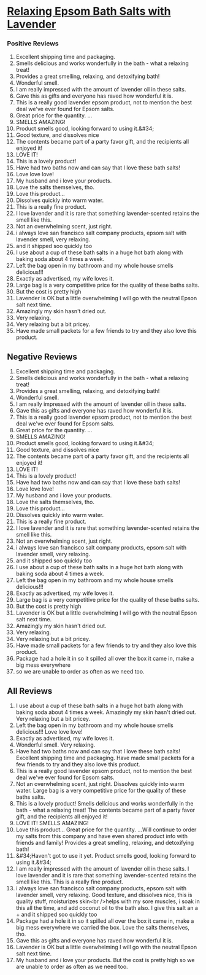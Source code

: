 # [Relaxing Epsom Bath Salts with Lavender](https://products.checkmycream.com/products/Relaxing-Epsom-Bath-Salts-with-Lavender.html)

### Positive Reviews

<ol>
      <li>Excellent shipping time and packaging.  </li>
      <li>Smells delicious and works wonderfully in the bath - what a relaxing treat!  </li>
      <li>Provides a great smelling, relaxing, and detoxifying bath!</li>
      <li>Wonderful smell.</li>
      <li>I am really impressed with the amount of lavender oil in these salts.</li>
      <li>Gave this as gifts and everyone has raved how wonderful it is.</li>
      <li>This is a really good lavender epsom product, not to mention the best deal we&#x27;ve ever found for Epsom salts.</li>
      <li>Great price for the quantity. ...</li>
      <li>SMELLS AMAZING!</li>
      <li>Product smells good, looking forward to using it.&amp;#34;</li>
      <li>Good texture, and dissolves nice</li>
      <li>The contents became part of a party favor gift,  and the recipients all enjoyed it!</li>
      <li>LOVE IT!</li>
      <li>This is a lovely product!  </li>
      <li>Have had two baths now and can say that I love these bath salts!  </li>
      <li>Love love love!</li>
      <li>My husband and i love your products.</li>
      <li>Love the salts themselves, tho.</li>
      <li>Love this product...</li>
      <li>Dissolves quickly into warm water.</li>
      <li>This is a really fine product.</li>
      <li>I love lavender and it is rare that something lavender-scented retains the smell like this.</li>
      <li>Not an overwhelming scent, just right.</li>
      <li>i always love san francisco salt company products, epsom salt with lavender smell, very relaxing.</li>
      <li>and it shipped soo quickly too</li>
      <li>I use about a cup of these bath salts  in a huge hot bath along with baking soda about 4 times a week.</li>
      <li>Left the bag open in my bathroom and my whole house smells delicious!!!  </li>
      <li>Exactly as advertised, my wife loves it.</li>
      <li>Large bag is a very competitive price for the quality of these baths salts.</li>
      <li>But the cost is pretty high</li>
      <li>Lavender is OK but a little overwhelming I will go with the neutral Epson salt next time.</li>
      <li>Amazingly my skin hasn&#x27;t dried out.</li>
      <li>Very relaxing.</li>
      <li>Very relaxing but a bit pricey​.</li>
      <li>Have made small packets for a few friends to try and they also love this product.</li>
</ol>


<h2>Negative Reviews</h2>
<ol>
<li> Excellent shipping time and packaging.  </li>
<li> Smells delicious and works wonderfully in the bath - what a relaxing treat!  </li>
<li> Provides a great smelling, relaxing, and detoxifying bath!</li>
<li> Wonderful smell.</li>
<li> I am really impressed with the amount of lavender oil in these salts.</li>
<li> Gave this as gifts and everyone has raved how wonderful it is.</li>
<li> This is a really good lavender epsom product, not to mention the best deal we&#x27;ve ever found for Epsom salts.</li>
<li> Great price for the quantity. ...</li>
<li> SMELLS AMAZING!</li>
<li> Product smells good, looking forward to using it.&amp;#34;</li>
<li> Good texture, and dissolves nice</li>
<li> The contents became part of a party favor gift,  and the recipients all enjoyed it!</li>
<li> LOVE IT!</li>
<li> This is a lovely product!  </li>
<li> Have had two baths now and can say that I love these bath salts!  </li>
<li> Love love love!</li>
<li> My husband and i love your products.</li>
<li> Love the salts themselves, tho.</li>
<li> Love this product...</li>
<li> Dissolves quickly into warm water.</li>
<li> This is a really fine product.</li>
<li> I love lavender and it is rare that something lavender-scented retains the smell like this.</li>
<li> Not an overwhelming scent, just right.</li>
<li> i always love san francisco salt company products, epsom salt with lavender smell, very relaxing.</li>
<li> and it shipped soo quickly too</li>
<li> I use about a cup of these bath salts  in a huge hot bath along with baking soda about 4 times a week.</li>
<li> Left the bag open in my bathroom and my whole house smells delicious!!!  </li>
<li> Exactly as advertised, my wife loves it.</li>
<li> Large bag is a very competitive price for the quality of these baths salts.</li>
<li> But the cost is pretty high</li>
<li> Lavender is OK but a little overwhelming I will go with the neutral Epson salt next time.</li>
<li> Amazingly my skin hasn&#x27;t dried out.</li>
<li> Very relaxing.</li>
<li> Very relaxing but a bit pricey​.</li>
<li> Have made small packets for a few friends to try and they also love this product.</li>
<li> Package had a hole it in so it spilled all over the box it came in, make a big mess everywhere</li>
<li> so we are unable to order as often as we need too.</li>
</ol>

<h2>All Reviews</h2>

<ol>
    <li> I use about a cup of these bath salts  in a huge hot bath along with baking soda about 4 times a week. Amazingly my skin hasn&#x27;t dried out. Very relaxing but a bit pricey​.</li>
    <li> Left the bag open in my bathroom and my whole house smells delicious!!!  Love love love!</li>
    <li> Exactly as advertised, my wife loves it.</li>
    <li> Wonderful smell. Very relaxing.</li>
    <li> Have had two baths now and can say that I love these bath salts!  Excellent shipping time and packaging.  Have made small packets for a few friends to try and they also love this product.</li>
    <li> This is a really good lavender epsom product, not to mention the best deal we&#x27;ve ever found for Epsom salts.</li>
    <li> Not an overwhelming scent, just right. Dissolves quickly into warm water. Large bag is a very competitive price for the quality of these baths salts.</li>
    <li> This is a lovely product!  Smells delicious and works wonderfully in the bath - what a relaxing treat!  The contents became part of a party favor gift,  and the recipients all enjoyed it!</li>
    <li> LOVE IT! SMELLS AMAZING!</li>
    <li> Love this product... Great price for the quantity. ...Will continue to order my salts from this company and have even shared product info with friends and family! Provides a great smelling, relaxing, and detoxifying bath!</li>
    <li> &amp;#34;Haven&#x27;t got to use it yet. Product smells good, looking forward to using it.&amp;#34;</li>
    <li> I am really impressed with the amount of lavender oil in these salts. I love lavender and it is rare that something lavender-scented retains the smell like this. This is a really fine product.</li>
    <li> i always love san francisco salt company products, epsom salt with lavender smell, very relaxing. Good texture, and dissolves nice, this is quality stuff, moisturizes skin&lt;br /&gt;helps with my sore muscles, i soak in this all the time, and add coconut oil to the bath also. I give this salt an a + and it shipped soo quickly too</li>
    <li> Package had a hole it in so it spilled all over the box it came in, make a big mess everywhere we carried the box. Love the salts themselves, tho.</li>
    <li> Gave this as gifts and everyone has raved how wonderful it is.</li>
    <li> Lavender is OK but a little overwhelming I will go with the neutral Epson salt next time.</li>
    <li> My husband and i love your products. But the cost is pretty high so we are unable to order as often as we need too.</li>
</ol>




